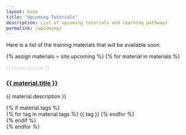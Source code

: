 ```yaml
---
layout: base
title: "Upcoming Tutorials"
description: List of upcoming tutorials and learning pathways 
permalink: /upcoming/
---
```


<p>Here is a list of the training materials that will be available soon.</p>
<div class="pathway-grid">
  {% assign materials = site.upcoming %}
  {% for material in materials %}
    <div class="pathway-card">
      <p style="text-align:left;color:lightgrey;font-size:1em;">
        {{ material.type }}
      </p>
      <h3><a href="{{ material.url }}">{{ material.title }}</a></h3>
      <p>{{ material.description }}</p>
      {% if material.tags %}
        <div class="tags">
          {% for tag in material.tags %}
            <span>{{ tag }}</span>
          {% endfor %}
        </div>
      {% endif %}
    </div>
  {% endfor %}
</div>
